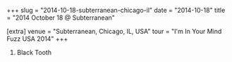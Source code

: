 +++
slug = "2014-10-18-subterranean-chicago-il"
date = "2014-10-18"
title = "2014 October 18 @ Subterranean"

[extra]
venue = "Subterranean, Chicago, IL, USA"
tour = "I'm In Your Mind Fuzz USA 2014"
+++


 1. Black Tooth


